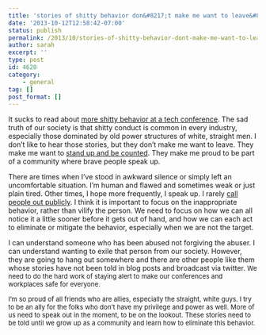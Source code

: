 ```yaml
---
title: 'stories of shitty behavior don&#8217;t make me want to leave&#8230;'
date: '2013-10-12T12:58:42-07:00'
status: publish
permalink: /2013/10/stories-of-shitty-behavior-dont-make-me-want-to-leave
author: sarah
excerpt: ''
type: post
id: 4628
category:
    - general
tag: []
post_format: []
---
```

It sucks to read about [more shitty behavior at a tech conference](http://blogjustine.wordpress.com/2013/10/12/because-it-needs-to-be-said/). The sad truth of our society is that shitty conduct is common in every industry, especially those dominated by old power structures of white, straight men. I don’t like to hear those stories, but they don’t make me want to leave. They make me want to [stand up and be counted](http://blog.nicksieger.com/articles/2009/04/30/stand-and-be-counted/). They make me proud to be part of a community where brave people speak up.

There are times when I’ve stood in awkward silence or simply left an uncomfortable situation. I’m human and flawed and sometimes weak or just plain tired. Other times, I hope more frequently, I speak up. I rarely [call people out publicly](https://www.ultrasaurus.com/sarahblog/2009/04/gender-and-sex-at-gogaruco/). I think it is important to focus on the inappropriate behavior, rather than vilify the person. We need to focus on how we can all notice it a little sooner before it gets out of hand, and how we can each act to eliminate or mitigate the behavior, especially when we are not the target.

I can understand someone who has been abused not forgiving the abuser. I can understand wanting to exile that person from our society. However, they are going to hang out somewhere and there are other people like them whose stories have not been told in blog posts and broadcast via twitter. <span style="font-size: 13px">We need to do the hard work of staying alert to make our conferences and workplaces safe for everyone.</span>

<span style="font-size: 13px">I’m so proud of all friends who are allies, especially the straight, white guys. I try to be an ally for the folks who don’t have my privilege and power as well. More of us need to speak out in the moment, to be on the lookout. These stories need to be told until we grow up as a community and learn how to eliminate this behavior.</span>